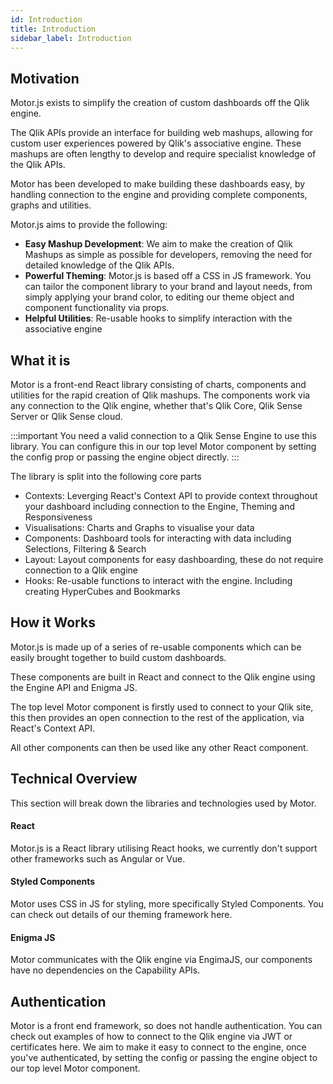 ```yaml
---
id: Introduction
title: Introduction
sidebar_label: Introduction
---
```


## Motivation

Motor.js exists to simplify the creation of custom dashboards off the Qlik engine. 

The Qlik APIs provide an interface for building web mashups, 
allowing for custom user experiences powered by Qlik's associative engine.
These mashups are often lengthy to develop and require specialist knowledge of the Qlik APIs.

Motor has been developed to make building these dashboards easy, by handling connection to the engine 
and providing complete components, graphs and utilities.

Motor.js aims to provide the following:

- <b>Easy Mashup Development</b>: We aim to make the creation of Qlik Mashups as simple as possible for developers, removing the need 
for detailed knowledge of the Qlik APIs.
- <b>Powerful Theming</b>: Motor.js is based off a CSS in JS framework. You can tailor the component library to your brand and layout needs, from simply applying your 
brand color, to editing our theme object and component functionality via props.
- <b>Helpful Utilities</b>: Re-usable hooks to simplify interaction with the associative engine


## What it is

Motor is a front-end React library consisting of charts, components and utilities for the rapid creation of Qlik mashups. 
The components work via any connection to the Qlik engine, whether that's Qlik Core, Qlik Sense Server or Qlik Sense cloud.

:::important
You need a valid connection to a Qlik Sense Engine to use this library.
You can configure this in our top level Motor component by setting the config prop or passing the engine object directly.
:::

The library is split into the following core parts
- Contexts: Leverging React's Context API to provide context throughout your dashboard including connection to the Engine, Theming and Responsiveness
- Visualisations: Charts and Graphs to visualise your data
- Components: Dashboard tools for interacting with data including Selections, Filtering & Search
- Layout: Layout components for easy dashboarding, these do not require connection to a Qlik engine
- Hooks: Re-usable functions to interact with the engine. Including creating HyperCubes and Bookmarks



## How it Works

Motor.js is made up of a series of re-usable components which can be easily brought together to build custom dashboards.

These components are built in React and connect to the Qlik engine using the Engine API and Enigma JS. 

The top level Motor component is firstly used to connect to your Qlik site, this then provides an open connection to the rest
of the application, via React's Context API.

All other components can then be used like any other React component. 



## Technical Overview

This section will break down the libraries and technologies used by Motor.

#### React

Motor.js is a React library utilising React hooks, we currently don't support other frameworks such as Angular or Vue. 

#### Styled Components

Motor uses CSS in JS for styling, more specifically Styled Components. 
You can check out details of our theming framework here.

#### Enigma JS

Motor communicates with the Qlik engine via EngimaJS, our components have no dependencies on the Capability APIs.



## Authentication

Motor is a front end framework, so does not handle authentication. You can check out examples of how to connect to the Qlik engine via JWT or certificates here.
We aim to make it easy to connect to the engine, once you've authenticated, by setting the config or passing the engine object
to our top level Motor component.


